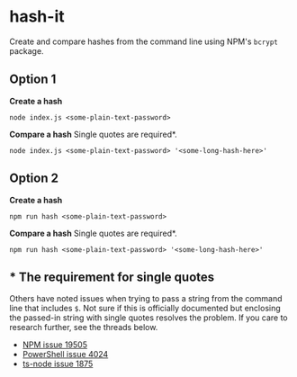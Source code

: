 # hash-it
Create and compare hashes from the command line using NPM's `bcrypt` package.

## Option 1
**Create a hash**
```
node index.js <some-plain-text-password>
```

**Compare a hash**
Single quotes are required*.
```
node index.js <some-plain-text-password> '<some-long-hash-here>'
```

## Option 2
**Create a hash**
```
npm run hash <some-plain-text-password>
```

**Compare a hash**
Single quotes are required*.
```
npm run hash <some-plain-text-password> '<some-long-hash-here>'
```

## * The requirement for single quotes
Others have noted issues when trying to pass a string from the command line that includes `$`. Not sure if this is officially documented but enclosing the passed-in string with single quotes resolves the problem. If you care to research further, see the threads below.
- [NPM issue 19505](https://github.com/npm/npm/issues/19505)
- [PowerShell issue 4024](https://github.com/PowerShell/PowerShell/issues/4024)
- [ts-node issue 1875](https://github.com/TypeStrong/ts-node/discussions/1875)